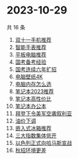 # 2023-10-29

共 16 条

<!-- BEGIN ZHIHUSEARCH -->
<!-- 最后更新时间 Sun Oct 29 2023 21:09:09 GMT+0800 (China Standard Time) -->
1. [双十一手机推荐](https://www.zhihu.com/search?q=双十一手机推荐)
1. [智能手表推荐](https://www.zhihu.com/search?q=智能手表推荐)
1. [平板电脑推荐](https://www.zhihu.com/search?q=平板电脑推荐)
1. [国考备考经验](https://www.zhihu.com/search?q=国考备考经验)
1. [国考连续六年扩招](https://www.zhihu.com/search?q=国考连续六年扩招)
1. [电脑壁纸4K](https://www.zhihu.com/search?q=电脑壁纸4K)
1. [电脑内存怎么选](https://www.zhihu.com/search?q=电脑内存怎么选)
1. [笔记本2023推荐](https://www.zhihu.com/search?q=笔记本2023推荐)
1. [笔记本高性价比](https://www.zhihu.com/search?q=笔记本高性价比)
1. [笔记本办公本](https://www.zhihu.com/search?q=笔记本办公本)
1. [拜登下令美军空袭叙利亚](https://www.zhihu.com/search?q=拜登下令美军空袭叙利亚)
1. [油价下调](https://www.zhihu.com/search?q=油价下调)
1. [嵌入式冰箱推荐](https://www.zhihu.com/search?q=嵌入式冰箱推荐)
1. [三大指数集体低开](https://www.zhihu.com/search?q=三大指数集体低开)
1. [以色列正式向哈马斯宣战](https://www.zhihu.com/search?q=以色列正式向哈马斯宣战)
1. [秋招环境更差](https://www.zhihu.com/search?q=秋招环境更差)
<!-- END ZHIHUSEARCH -->
